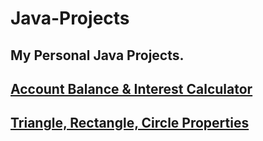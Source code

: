 # Java-Projects

My Personal Java Projects.
-----------------------------------------------------------------------------------------------------------------------------------------
[Account Balance & Interest Calculator](Balance-Interest-Calculator/InterestCalculator.java)
-----------------------------------------------------------------------------------------------------------------------------------------
[Triangle, Rectangle, Circle Properties](Balance-Interest-Calculator/InterestCalculator.java)
-----------------------------------------------------------------------------------------------------------------------------------------
